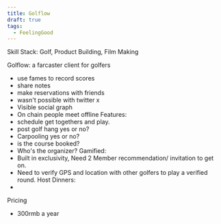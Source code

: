 ```yaml
---
title: Golflow
draft: true
tags:
  - FeelingGood
---
```

Skill Stack: Golf, Product Building, Film Making

Golflow: a farcaster client for golfers 
- use fames to record scores
- share notes 
- make reservations with friends 
- wasn't possible with twitter x 
- Visible social graph
- On chain people meet offline 
Features: 
- schedule get togethers and play. 
- post golf hang yes or no? 
- Carpooling yes or no? 
- is the course booked? 
- Who's the organizer? 
Gamified:
- Built in exclusivity, Need 2 Member recommendation/ invitation to get on.
- Need to verify GPS and location with other golfers to play a verified round.
Host Dinners: 
- 

Pricing 
- 300rmb a year 

